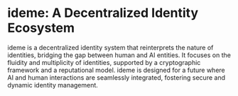 # ideme: A Decentralized Identity Ecosystem

ideme is a decentralized identity system that reinterprets the nature of identities, bridging the gap between human and AI entities. It focuses on the fluidity and multiplicity of identities, supported by a cryptographic framework and a reputational model. ideme is designed for a future where AI and human interactions are seamlessly integrated, fostering secure and dynamic identity management.
